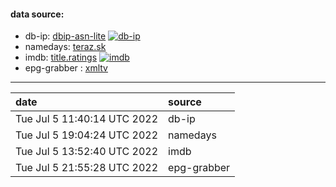 #### data source:
- db-ip:  [dbip-asn-lite](https://db-ip.com/) [![db-ip](https://github.com/milankomaj/data/actions/workflows/db-ip.yml/badge.svg?event=schedule)](https://github.com/milankomaj/data/actions/workflows/db-ip.yml)
- namedays:  [teraz.sk](https://teraz.sk/)
- imdb:  [title.ratings](https://datasets.imdbws.com/) [![imdb](https://github.com/milankomaj/data/actions/workflows/imdb.yml/badge.svg?event=schedule)](https://github.com/milankomaj/data/actions/workflows/imdb.yml)
- epg-grabber :  [xmltv](https://m.tv.sms.cz)
---
**date** | **source**  
:--- | :--- 
Tue Jul  5 11:40:14 UTC 2022 | db-ip
Tue Jul  5 19:04:24 UTC 2022 | namedays
Tue Jul  5 13:52:40 UTC 2022 | imdb
Tue Jul  5 21:55:28 UTC 2022 | epg-grabber
